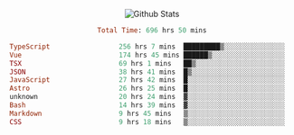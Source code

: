 <!DOCTYPE html>
<body>
<div align="center">
  
  ![Github Stats](https://github-readme-stats.vercel.app/api?username=verycrunchy&show_icons=true&theme=radical)

<!--START_SECTION:waka-->

```ruby
Total Time: 696 hrs 50 mins

TypeScript                 256 hrs 7 mins  █████████▒░░░░░░░░░░░░░░░   36.77 %
Vue                        174 hrs 45 mins ██████▒░░░░░░░░░░░░░░░░░░   25.08 %
TSX                        69 hrs 1 mins   ██▒░░░░░░░░░░░░░░░░░░░░░░   09.91 %
JSON                       38 hrs 41 mins  █▒░░░░░░░░░░░░░░░░░░░░░░░   05.55 %
JavaScript                 27 hrs 42 mins  █░░░░░░░░░░░░░░░░░░░░░░░░   03.98 %
Astro                      26 hrs 25 mins  █░░░░░░░░░░░░░░░░░░░░░░░░   03.79 %
unknown                    20 hrs 24 mins  ▓░░░░░░░░░░░░░░░░░░░░░░░░   02.93 %
Bash                       14 hrs 39 mins  ▓░░░░░░░░░░░░░░░░░░░░░░░░   02.10 %
Markdown                   9 hrs 45 mins   ▒░░░░░░░░░░░░░░░░░░░░░░░░   01.40 %
CSS                        9 hrs 18 mins   ▒░░░░░░░░░░░░░░░░░░░░░░░░   01.34 %
```

<!--END_SECTION:waka-->
</div>
</body>
</html>

